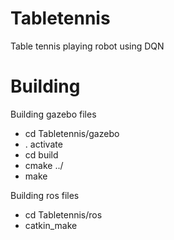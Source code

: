 # Tabletennis
Table tennis playing robot using DQN

# Building
Building gazebo files
- cd Tabletennis/gazebo
- . activate
- cd build
- cmake ../
- make

Building ros files
- cd Tabletennis/ros
- catkin_make
